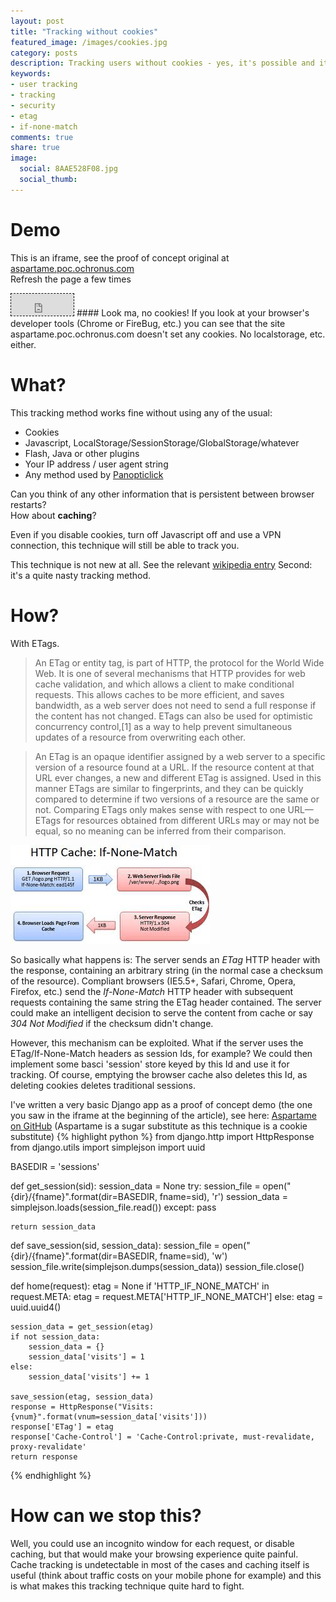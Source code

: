 ```yaml
---
layout: post
title: "Tracking without cookies"
featured_image: /images/cookies.jpg
category: posts
description: Tracking users without cookies - yes, it's possible and it's nasty.
keywords:
- user tracking
- tracking
- security
- etag
- if-none-match
comments: true
share: true
image:
  social: 8AAE528F08.jpg
  social_thumb: 
---
```


# Demo
This is an iframe, see the proof of concept original at [aspartame.poc.ochronus.com](http://aspartame.poc.ochronus.com/)  
Refresh the page a few times  
<iframe style="border: 1px dashed black;" border="1" height="35" width="100" scrolling="no" src="http://aspartame.poc.ochronus.com/"></iframe>  
#### Look ma, no cookies!  
If you look at your browser's developer tools (Chrome or FireBug, etc.) you can see that the site aspartame.poc.ochronus.com doesn't set any cookies.
No localstorage, etc. either.



# What?
This tracking method works fine without using any of the usual:  

* Cookies
* Javascript, LocalStorage/SessionStorage/GlobalStorage/whatever
* Flash, Java or other plugins
* Your IP address / user agent string
* Any method used by [Panopticlick](https://panopticlick.eff.org/)

Can you think of any other information that is persistent between browser restarts?  
How about **caching**?

Even if you disable cookies, turn off Javascript off and use a VPN connection, this technique will still be able to track you.

This technique is not new at all. See the relevant [wikipedia entry](http://en.wikipedia.org/wiki/HTTP_ETag#Tracking_using_ETags)
Second: it's a quite nasty tracking method. 

# How?
With ETags. 

<blockquote class="well">
    An ETag or entity tag, is part of HTTP, the protocol for the World Wide Web. It is one of several mechanisms that HTTP provides for web cache validation, and which allows a client to make conditional requests. This allows caches to be more efficient, and saves bandwidth, as a web server does not need to send a full response if the content has not changed. ETags can also be used for optimistic concurrency control,[1] as a way to help prevent simultaneous updates of a resource from overwriting each other.
</blockquote>

<blockquote class="well">   
An ETag is an opaque identifier assigned by a web server to a specific version of a resource found at a URL. If the resource content at that URL ever changes, a new and different ETag is assigned. Used in this manner ETags are similar to fingerprints, and they can be quickly compared to determine if two versions of a resource are the same or not. Comparing ETags only makes sense with respect to one URL—ETags for resources obtained from different URLs may or may not be equal, so no meaning can be inferred from their comparison.
</blockquote>

![ETag](/images/etag.png "ETag")

So basically what happens is: The server sends an _ETag_ HTTP header with the response, containing an arbitrary string (in the normal case a checksum of the resource). Compliant browsers (IE5.5+, Safari, Chrome, Opera, Firefox, etc.) send the _If-None-Match_ HTTP header with subsequent requests containing the same string the ETag header contained. The server could make an intelligent decision to serve the content from cache or say _304 Not Modified_ if the checksum didn't change.

However, this mechanism can be exploited. What if the server uses the ETag/If-None-Match headers as session Ids, for example? We could then implement some basci 'session' store keyed by this Id and use it for tracking. Of course, emptying the browser cache also deletes this Id, as deleting cookies deletes traditional sessions.

I've written a very basic Django app as a proof of concept demo (the one you saw in the iframe at the beginning of the article), see here: [Aspartame on GitHub](https://github.com/ochronus/poc-aspartame/) (Aspartame is a sugar substitute as this technique is a cookie substitute)
{% highlight python %}
from django.http import HttpResponse
from django.utils import simplejson
import uuid

BASEDIR = 'sessions'

def get_session(sid):
    session_data = None
    try:
        session_file = open("{dir}/{fname}".format(dir=BASEDIR, fname=sid), 'r')
        session_data = simplejson.loads(session_file.read())
    except:
        pass

    return session_data

def save_session(sid, session_data):
    session_file = open("{dir}/{fname}".format(dir=BASEDIR, fname=sid), 'w')
    session_file.write(simplejson.dumps(session_data))
    session_file.close()


def home(request):
    etag = None
    if 'HTTP_IF_NONE_MATCH' in request.META:
        etag = request.META['HTTP_IF_NONE_MATCH']
    else:
        etag = uuid.uuid4()

    session_data = get_session(etag)
    if not session_data:
        session_data = {}
        session_data['visits'] = 1
    else:
        session_data['visits'] += 1

    save_session(etag, session_data)
    response = HttpResponse("Visits: {vnum}".format(vnum=session_data['visits']))
    response['ETag'] = etag
    response['Cache-Control'] = 'Cache-Control:private, must-revalidate, proxy-revalidate'
    return response
{% endhighlight %}


# How can we stop this?
Well, you could use an incognito window for each request, or disable caching, but that would make your browsing experience quite painful. Cache tracking is undetectable in most of the cases and caching itself is useful (think about traffic costs on your mobile phone for example) and this is what makes this tracking technique quite hard to fight. 

